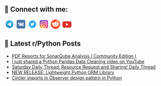 ## 🔎 Connect with me:
[<img src="https://github.com/bullbesh/bullbesh/blob/main/images/Telegram.png" width="32" height="32" />](https://t.me/bullbesh)
[<img src="https://github.com/bullbesh/bullbesh/blob/main/images/VK.png" width="32" height="32" />](https://vk.com/bullbesh)
[<img src="https://github.com/bullbesh/bullbesh/blob/main/images/Twitter.png" width="32" height="32" />](https://twitter.com/bullbesh1)
[<img src="https://github.com/bullbesh/bullbesh/blob/main/images/Instagram.png" width="32" height="32" />](https://www.instagram.com/bullbesh)
[<img src="https://github.com/bullbesh/bullbesh/blob/main/images/Reddit.png" width="32" height="32" />](https://www.reddit.com/user/bullbesh)
[<img src="https://github.com/bullbesh/bullbesh/blob/main/images/YouTube.png" width="32" height="32" />](https://www.youtube.com/channel/UCtfjRs6uzgq5mfm8S06WTcg)

## 📕 Latest r/Python Posts
<!-- BLOG-POST-LIST:START -->
- [PDF Reports for SonarQube Analysis &lpar; Community Edition &rpar;](https://www.reddit.com/r/Python/comments/1d5j23c/pdf_reports_for_sonarqube_analysis_community/)
- [I just shared a Python Pandas Data Cleaning video on YouTube](https://www.reddit.com/r/Python/comments/1d5j213/i_just_shared_a_python_pandas_data_cleaning_video/)
- [Saturday Daily Thread: Resource Request and Sharing! Daily Thread](https://www.reddit.com/r/Python/comments/1d59yfj/saturday_daily_thread_resource_request_and/)
- [NEW RELEASE: Lightweight Python ORM Library](https://www.reddit.com/r/Python/comments/1d56fsr/new_release_lightweight_python_orm_library/)
- [Circler imports in Observer design pattern in Python](https://www.reddit.com/r/Python/comments/1d50age/circler_imports_in_observer_design_pattern_in/)
<!-- BLOG-POST-LIST:END -->
